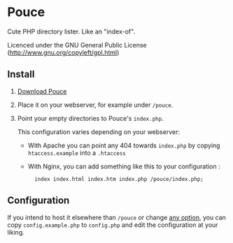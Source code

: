 Pouce
=====

Cute PHP directory lister. Like an "index-of".

Licenced under the GNU General Public License
(http://www.gnu.org/copyleft/gpl.html)

Install
-------

1. [Download Pouce](https://github.com/sunny/pouce/archive/master.zip)

2. Place it on your webserver, for example under `/pouce`.

3. Point your empty directories to Pouce's `index.php`.

    This configuration varies depending on your webserver:

    - With Apache you can point any 404 towards `index.php` by copying `htaccess.example` into a `.htaccess`
    - With Nginx, you can add something like this to your configuration :

            index index.html index.htm index.php /pouce/index.php;

Configuration
-------------

If you intend to host it elsewhere than `/pouce` or change [any option](https://github.com/sunny/pouce/blob/master/config.example.php), you can copy `config.example.php` to `config.php` and edit the configuration at your liking.
